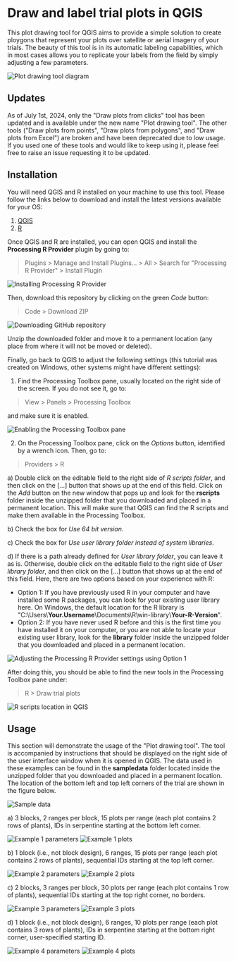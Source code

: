 # Draw and label trial plots in QGIS

This plot drawing tool for QGIS aims to provide a simple solution to create ploygons that represent your plots over satellite or aerial imagery of your trials. The beauty of this tool is in its automatic labeling capabilities, which in most cases allows you to replicate your labels from the field by simply adjusting a few parameters.

![Plot drawing tool diagram](img/tool_diagram.png)

## Updates

As of July 1st, 2024, only the "Draw plots from clicks" tool has been updated and is available under the new name "Plot drawing tool". The other tools ("Draw plots from points", "Draw plots from polygons", and "Draw plots from Excel") are broken and have been deprecated due to low usage. If you used one of these tools and would like to keep using it, please feel free to raise an issue requesting it to be updated.

## Installation

You will need QGIS and R installed on your machine to use this tool. Please follow the links below to download and install the latest versions available for your OS:
1. [QGIS](https://qgis.org/en/site/forusers/download.html)
2. [R](https://www.r-project.org/)

Once QGIS and R are installed, you can open QGIS and install the **Processing R Provider** plugin by going to:

> Plugins > Manage and Install Plugins... > All > Search for "Processing R Provider" > Install Plugin

![Installing Processing R Provider](img/install_r_plugin.png)

Then, download this repository by clicking on the green *Code* button:

> Code > Download ZIP

![Downloading GitHub repository](img/download_repo.png)

Unzip the downloaded folder and move it to a permanent location (any place from where it will not be moved or deleted).

Finally, go back to QGIS to adjust the following settings (this tutorial was created on Windows, other systems might have different settings):

1. Find the Processing Toolbox pane, usually located on the right side of the screen. If you do not see it, go to:

> View > Panels > Processing Toolbox

and make sure it is enabled.

![Enabling the Processing Toolbox pane](img/view_processing_toolbox.png)

2. On the Processing Toolbox pane, click on the *Options* button, identified by a wrench icon. Then, go to:

> Providers > R

a) Double click on the editable field to the right side of *R scripts folder*, and then click on the [...] button that shows up at the end of this field. Click on the *Add* button on the new window that pops up and look for the **rscripts** folder inside the unzipped folder that you downloaded and placed in a permanent location. This will make sure that QGIS can find the R scripts and make them available in the Processing Toolbox.

b) Check the box for *Use 64 bit version*.

c) Check the box for *Use user library folder instead of system libraries*.

d) If there is a path already defined for *User library folder*, you can leave it as is. Otherwise, double click on the editable field to the right side of *User library folder*, and then click on the [...] button that shows up at the end of this field. Here, there are two options based on your experience with R:

   * Option 1: If you have previously used R in your computer and have installed some R packages, you can look for your existing user library here. On Windows, the default location for the R library is "C:\Users\\**Your.Username**\Documents\R\win-library\\**Your-R-Version**".
   * Option 2: If you have never used R before and this is the first time you have installed it on your computer, or you are not able to locate your existing user library, look for the **library** folder inside the unzipped folder that you downloaded and placed in a permanent location.

![Adjusting the Processing R Provider settings using Option 1](img/adjust_plugin_settings.png)

After doing this, you should be able to find the new tools in the Processing Toolbox pane under:

> R > Draw trial plots

![R scripts location in QGIS](img/r_scripts.png)

## Usage

This section will demonstrate the usage of the "Plot drawing tool". The tool is accompanied by instructions that should be displayed on the right side of the user interface window when it is opened in QGIS. The data used in these examples can be found in the **sampledata** folder located inside the unzipped folder that you downloaded and placed in a permanent location. The location of the bottom left and top left corners of the trial are shown in the figure below.

![Sample data](img/sample_data_corners.png)

a) 3 blocks, 2 ranges per block, 15 plots per range (each plot contains 2 rows of plants), IDs in serpentine starting at the bottom left corner.

![Example 1 parameters](img/click_sample1_parameters.png)
![Example 1 plots](img/click_sample1_plots.png)

b) 1 block (i.e., not block design), 6 ranges, 15 plots per range (each plot contains 2 rows of plants), sequential IDs starting at the top left corner.

![Example 2 parameters](img/click_sample2_parameters.png)
![Example 2 plots](img/click_sample2_plots.png)

c) 2 blocks, 3 ranges per block, 30 plots per range (each plot contains 1 row of plants), sequential IDs starting at the top right corner, no borders.

![Example 3 parameters](img/click_sample3_parameters.png)
![Example 3 plots](img/click_sample3_plots.png)

d) 1 block (i.e., not block design), 6 ranges, 10 plots per range (each plot contains 3 rows of plants), IDs in serpentine starting at the bottom right corner, user-specified starting ID.

![Example 4 parameters](img/click_sample4_parameters.png)
![Example 4 plots](img/click_sample4_plots.png)
